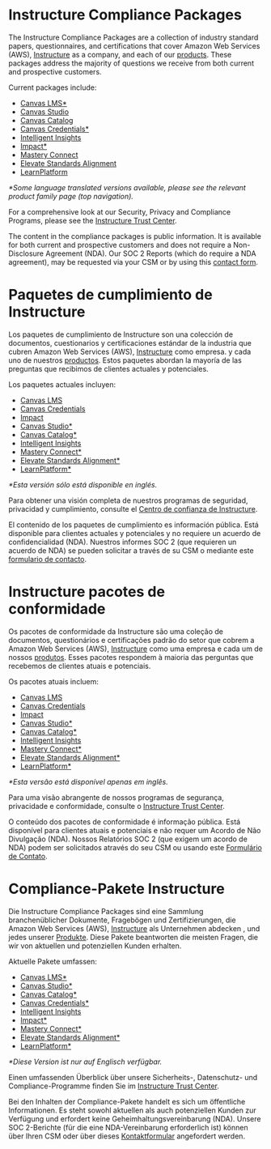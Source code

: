 <div class="lang EN">
  
# Instructure Compliance Packages
  
The Instructure Compliance Packages are a collection of industry standard papers, questionnaires, and certifications that cover Amazon Web Services (AWS), <a href="https://www.instructure.com" target="_blank">Instructure</a> as a company, and each of our <a href="https://www.instructure.com/products" target="_blank">products</a>. These packages address the majority of questions we receive from both current and prospective customers.

Current packages include:
- [Canvas LMS*](https://inst.bid/canvas/lms/dl)
- [Canvas Studio](https://inst.bid/canvas/studio/dl)
- [Canvas Catalog](https://inst.bid/canvas/catalog/dl)
- [Canvas Credentials*](https://inst.bid/canvas/credentials/dl)
- [Intelligent Insights](https://inst.bid/intelligent-insights/dl)
- [Impact*](https://inst.bid/impact/dl)
- [Mastery Connect](https://inst.bid/mastery/connect/dl)
- [Elevate Standards Alignment](https://inst.bid/elevate/standards-alignment/dl)
- [LearnPlatform](https://inst.bid/learnplatform/dl)

_*Some language translated versions available, please see the relevant product family page (top navigation)._

For a comprehensive look at our Security, Privacy and Compliance Programs, please see the <a href="https://inst.bid/trust" target="_blank">Instructure Trust Center</a>.

The content in the compliance packages is public information. It is available for both current and prospective customers and does not require a Non-Disclosure Agreement (NDA). Our SOC 2 Reports (which do require a NDA agreement), may be requested via your CSM or by using this <a href="https://www.instructure.com/contact-us" target="_blank">contact form</a>.

</div>
<div class="lang ES_LA">
  
# Paquetes de cumplimiento de Instructure

Los paquetes de cumplimiento de Instructure son una colección de documentos, cuestionarios y certificaciones estándar de la industria que cubren Amazon Web Services (AWS), <a href="https://www.instructure.com/es" target="_blank">Instructure</a> como empresa. y cada uno de nuestros <a href="https://www.instructure.com/es/productos" target="_blank">productos</a>. Estos paquetes abordan la mayoría de las preguntas que recibimos de clientes actuales y potenciales.

Los paquetes actuales incluyen:
- [Canvas LMS](https://inst.bid/es-la/canvas/lms/dl/es)
- [Canvas Credentials](https://inst.bid/es-la/canvas/credentials/dl/es)
- [Impact](https://inst.bid/es-la/impact/dl/es)
- [Canvas Studio*](https://inst.bid/canvas/studio/dl/es)
- [Canvas Catalog*](https://inst.bid/canvas/catalog/dl/es)
- [Intelligent Insights](https://inst.bid/intelligent-insights/dl/es)
- [Mastery Connect*](https://inst.bid/mastery/connect/dl/es)
- [Elevate Standards Alignment*](https://inst.bid/elevate/standards-alignment/dl/es)
- [LearnPlatform*](https://inst.bid/learnplatform/dl/es)

_*Esta versión sólo está disponible en inglés._

Para obtener una visión completa de nuestros programas de seguridad, privacidad y cumplimiento, consulte el <a href="https://inst.bid/trust/es" target="_blank">Centro de confianza de Instructure</a>.

El contenido de los paquetes de cumplimiento es información pública. Está disponible para clientes actuales y potenciales y no requiere un acuerdo de confidencialidad (NDA). Nuestros informes SOC 2 (que requieren un acuerdo de NDA) se pueden solicitar a través de su CSM o mediante este <a href="https://inst.bid/es-la/contactenos/es" target="_blank">formulario de contacto</a>.

</div>
<div class="lang PT_BR">

# Instructure pacotes de conformidade

Os pacotes de conformidade da Instructure são uma coleção de documentos, questionários e certificações padrão do setor que cobrem a Amazon Web Services (AWS), <a href="https://www.instructure.com/pt-br" target="_blank">Instructure</a> como uma empresa e cada um de nossos <a href="https://www.instructure.com/pt-br/produtos" target="_blank">produtos</a>. Esses pacotes respondem à maioria das perguntas que recebemos de clientes atuais e potenciais.

Os pacotes atuais incluem:
- [Canvas LMS](https://inst.bid/pt-br/canvas/lms/dl/pt)
- [Canvas Credentials](https://inst.bid/pt-br/canvas/credentials/dl/pt)
- [Impact](https://inst.bid/pt-br/impact/dl/pt)
- [Canvas Studio*](https://inst.bid/canvas/studio/dl/pt)
- [Canvas Catalog*](https://inst.bid/canvas/catalog/dl/pt)
- [Intelligent Insights](https://inst.bid/intelligent-insights/dl/pt)
- [Mastery Connect*](https://inst.bid/mastery/connect/dl/pt)
- [Elevate Standards Alignment*](https://inst.bid/elevate/standards-alignment/dl/pt)
- [LearnPlatform*](https://inst.bid/learnplatform/dl/es)

_*Esta versão está disponível apenas em inglês._

Para uma visão abrangente de nossos programas de segurança, privacidade e conformidade, consulte o <a href="https://inst.bid/trust/pt" target="_blank">Instructure Trust Center</a>.

O conteúdo dos pacotes de conformidade é informação pública. Está disponível para clientes atuais e potenciais e não requer um Acordo de Não Divulgação (NDA). Nossos Relatórios SOC 2 (que exigem um acordo de NDA) podem ser solicitados através do seu CSM ou usando este <a href="https://inst.bid/contato/pt" target="_blank">Formulário de Contato</a>.

</div>
<div class="lang DE">

# Compliance-Pakete Instructure

Die Instructure Compliance Packages sind eine Sammlung branchenüblicher Dokumente, Fragebögen und Zertifizierungen, die Amazon Web Services (AWS), <a href="https://www.instructure.com/de" target="_blank">Instructure</a> als Unternehmen abdecken , und jedes unserer <a href="https://www.instructure.com/de/produkte" target="_blank">Produkte</a>. Diese Pakete beantworten die meisten Fragen, die wir von aktuellen und potenziellen Kunden erhalten.

Aktuelle Pakete umfassen:
- [Canvas LMS*](https://inst.bid/canvas/lms/dl/de)
- [Canvas Studio*](https://inst.bid/canvas/studio/dl/de)
- [Canvas Catalog*](https://inst.bid/canvas/catalog/dl/de)
- [Canvas Credentials*](https://inst.bid/canvas/credentials/dl/de)
- [Intelligent Insights](https://inst.bid/intelligent-insights/dl/de)
- [Impact*](https://inst.bid/impact/dl/de)
- [Mastery Connect*](https://inst.bid/mastery/connect/dl/de)
- [Elevate Standards Alignment*](https://inst.bid/elevate/standards-alignment/dl/de)
- [LearnPlatform*](https://inst.bid/learnplatform/dl/de)

_*Diese Version ist nur auf Englisch verfügbar._

Einen umfassenden Überblick über unsere Sicherheits-, Datenschutz- und Compliance-Programme finden Sie im <a href="https://inst.bid/trust/de" target="_blank">Instructure Trust Center</a>.

Bei den Inhalten der Compliance-Pakete handelt es sich um öffentliche Informationen. Es steht sowohl aktuellen als auch potenziellen Kunden zur Verfügung und erfordert keine Geheimhaltungsvereinbarung (NDA). Unsere SOC 2-Berichte (für die eine NDA-Vereinbarung erforderlich ist) können über Ihren CSM oder über dieses <a href="https://inst.bid/kontakt/de" target="_blank">Kontaktformular</a> angefordert werden.

</div>

